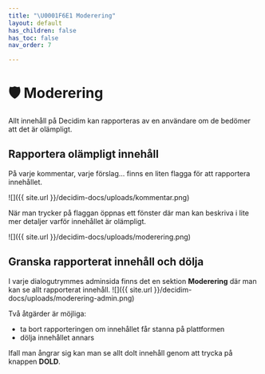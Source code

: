 ```yaml
---
title: "\U0001F6E1 Moderering"
layout: default
has_children: false
has_toc: false
nav_order: 7

---
```

# 🛡 Moderering

Allt innehåll på Decidim kan rapporteras av en användare om de bedömer att det är olämpligt.

## Rapportera olämpligt innehåll

På varje kommentar, varje förslag... finns en liten flagga för att rapportera innehållet.

![]({{ site.url }}/decidim-docs/uploads/kommentar.png)

När man trycker på flaggan öppnas ett fönster där man kan beskriva i lite mer detaljer varför innehållet är olämpligt.

![]({{ site.url }}/decidim-docs/uploads/moderering.png)

## Granska rapporterat innehåll och dölja

I varje dialogutrymmes adminsida finns det en sektion **Moderering** där man kan se allt rapporterat innehåll.
![]({{ site.url }}/decidim-docs/uploads/moderering-admin.png)

Två åtgärder är möjliga:

* ta bort rapporteringen om innehållet får stanna på plattformen
* dölja innehållet annars

Ifall man ångrar sig kan man se allt dolt innehåll genom att trycka på knappen **DOLD**.
